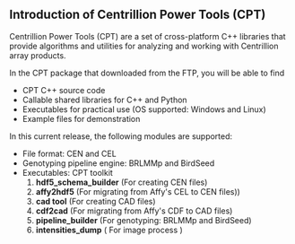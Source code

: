 ## Introduction of Centrillion Power Tools (CPT)

Centrillion Power Tools (CPT) are a set of cross-platform C++ libraries that provide algorithms and utilities for analyzing and working with Centrillion array products. 

In the CPT package that downloaded from the FTP, you will be able to find 

  * CPT C++ source code
  * Callable shared libraries for C++ and Python
  * Executables for practical use (OS supported: Windows and Linux)
  * Example files for demonstration

In this current release, the following modules are supported:

  * File format: CEN and CEL
  * Genotyping pipeline engine: BRLMMp and BirdSeed
  * Executables: CPT toolkit
    1. **hdf5_schema_builder** (For creating CEN files)
    2. **affy2hdf5** (For migrating from Affy's CEL to CEN files))
    3. **cad tool** (For creating CAD files)
    4. **cdf2cad** (For migrating from Affy's CDF to CAD files)
    5. **pipeline_builder** (For genotyping: BRLMMp and BirdSeed)
    6. **intensities_dump** ( For image process )
     